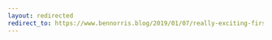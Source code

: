```yaml
---
layout: redirected
redirect_to: https://www.bennorris.blog/2019/01/07/really-exciting-first.html
---
```

